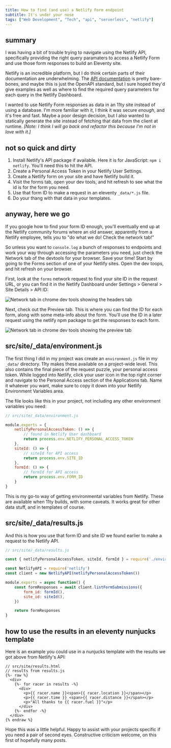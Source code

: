 ```yaml
---
title: How to find (and use) a Netlify Form endpoint
subtitle: It's under your nose
tags: ["Web Development", "Tech", "api", "serverless", "netlify"]
---
```

## summary

I was having a bit of trouble trying to navigate using the Netlify API, specifically providing the right query paramaters to access a Netlify Form and use those form responses to build an Eleventy site.

Netlify is an incredible platform, but I do think certain parts of their documentation are underwhelming. The [API documentation](https://open-api.netlify.com/) is pretty bare-bones, and maybe this is just the OpenAPI standard, but I sure hoped they'd give examples as well as where to find the required query parameters for each query in the Netlify Dashboard.

I wanted to use Netlify Form responses as data in an 11ty site instead of using a database. I'm more familiar with it, I think it was secure *enough*, and it's free and fast. Maybe a poor design decision, but I also wanted to statically generate the site instead of fetching that data from the client at runtime. *\[Note: I think I will go back and refactor this because I'm not in love with it.\]*

## not so quick and dirty

1. Install Netlify's API package if available. Here it is for JavaScript: `npm i netlify`. You'll need this to hit the API.
1. Create a Personal Access Token in your Netlify User Settings.
1. Create a Netlify form on your site and have Netlify build it.
1. Visit the forms tab, open your dev tools, and hit refresh to see what the id is for the form you need.
1. Use that form ID to make a request in an eleventy `_data/*.js` file.
1. Do your thang with that data in your templates.

## anyway, here we go

If you google how to find your form ID enough, you'll eventually end up at the Netlify community forums where an old answer, apparently from a Netlify employee, tells you to "do what we do! Check the network tab!"

So unless you want to `console.log` a bunch of responses to endpoints and work your way through accessing the parameters you need, just check the Network tab of the devtools for your browser. Save your time! Start by going to the Forms section of one of your Netlify sites. Open the dev toops, and hit refresh on your browser.

First, look at the `forms` network request to find your site ID in the request URL, or you can find it in the Netlify Dashboard under Settings > General > Site Details > API ID:

![Network tab in chrome dev tools showing the headers tab](https://res.cloudinary.com/duzmgsio4/image/upload/v1610936994/ericraslich/network_tab.png)

Next, check out the Preview tab. This is where you can find the ID for each form, along with some meta-info about the form. You'll use the ID in a later request using the netlify npm package to get the responses to each form.

![Network tab in chrome dev tools showing the preview tab](https://res.cloudinary.com/duzmgsio4/image/upload/v1610936994/ericraslich/preview_tab.png)



## src/site/_data/environment.js

The first thing I did in my project was create an `environment.js` file in my `_data/` directory. 11ty makes these available on a project-wide level. This also contains the final piece of the request puzzle, your personal access token. While logged into Netlify, click your user icon in the top right corner and navigate to the Personal Access section of the Applications tab. Name it whatever you want, make sure to copy it down into your Netlify Environment Variables area.

The file looks like this in your project, not including any other environment variables you need:

``` js
// src/site/_data/environment.js

module.exports = {
    netlifyPersonalAccessToken: () => {
        // found in Netlify User dashboard
        return process.env.NETLIFY_PERSONAL_ACCESS_TOKEN
    },
    siteId: () => {
        // siteId for API access
        return process.env.SITE_ID
    },
    formId: () => {
        // formId for API access
        return process.env.FORM_ID
    }
}
```

This is my go-to way of getting environmental variables from Netlify. These are available when 11ty builds, with some caveats. It works great for other data stuff, and in templates of course.

## src/site/_data/results.js

And this is how you use that form ID and site ID we found earlier to make a request to the Netlify API.

``` js
// src/site/_data/results.js

const { netlifyPersonalAccessToken, siteId, formId } = require('./environment')

const NetlifyAPI = require('netlify')
const client = new NetlifyAPI(netlifyPersonalAccessToken())

module.exports = async function() {
    const formResponses = await client.listFormSubmissions({
        form_id: formId(),
        site_id: siteId(),
    })

    return formResponses
}
```

## how to use the results in an eleventy nunjucks template

Here is an example you could use in a nunjucks template with the results we got above from Netlify's API:

```njk
// src/site/results.html
// results from results.js
{%- raw %}
  <div>
    {%- for racer in results -%}
      <div>
        <p>{{ racer.name }}<span>{{ racer.location }}</span></p>
        <p>{{ racer.time }} <span>{{ racer.distance }}</span></p>
        <p>"All thanks to {{ racer.fuel }}"</p>
      </div>
    {%- endfor -%}
  </div>
{% endraw %}
```

Hope this was a little helpful. Happy to assist with your projects specific if you need a pair of second eyes. Constructive criticism welcome, on this first of hopefully many posts.